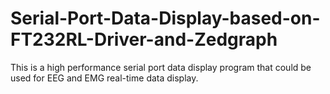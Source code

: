 # Serial-Port-Data-Display-based-on-FT232RL-Driver-and-Zedgraph
This is a high performance serial port data display program that could be used for EEG and EMG real-time data display.
